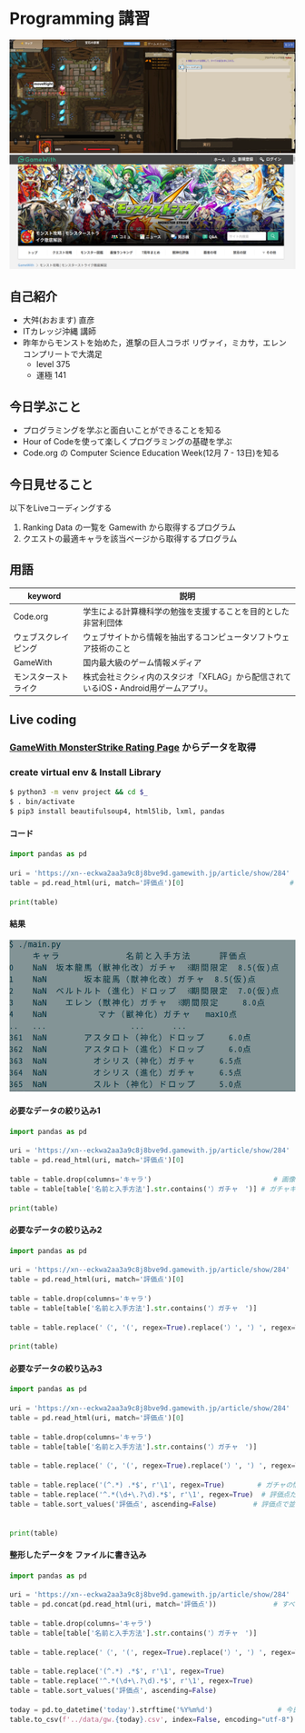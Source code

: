 # Programming 講習

![codecombatlogo](./image/codecombat.png)
![gamewithlogo](./image/gamewithlogo.png)


## 自己紹介

- 大舛(おおます) 直彦
- ITカレッジ沖縄 講師
- 昨年からモンストを始めた，進撃の巨人コラボ リヴァイ，ミカサ，エレン コンプリートで大満足
    - level 375
    - 運極  141

## 今日学ぶこと

- プログラミングを学ぶと面白いことができることを知る
- Hour of Codeを使って楽しくプログラミングの基礎を学ぶ
- Code.org の Computer Science Education Week(12月 7 - 13日)を知る

## 今日見せること

以下をLiveコーディングする

1. Ranking Data の一覧を Gamewith から取得するプログラム
2. クエストの最適キャラを該当ページから取得するプログラム

## 用語

|  keyword             |  説明                                                                                                 |
| ---------------------| ----------------------------------------------------------------------------------------------------- |
| Code.org             | 学生による計算機科学の勉強を支援することを目的とした非営利団体                                        |
| ウェブスクレイピング | ウェブサイトから情報を抽出するコンピュータソフトウェア技術のこと                                      |
| GameWith             | 国内最大級のゲーム情報メディア                                                                        |
| モンスターストライク | 株式会社ミクシィ内のスタジオ「XFLAG」から配信されているiOS・Android用ゲームアプリ。                   |

## Live coding

### [GameWith MonsterStrike Rating Page](https://xn--eckwa2aa3a9c8j8bve9d.gamewith.jp/article/show/284) からデータを取得

### create virtual env & Install Library
```sh
$ python3 -m venv project && cd $_
$ . bin/activate
$ pip3 install beautifulsoup4, html5lib, lxml, pandas 
```
#### コード

```python
import pandas as pd

uri = 'https://xn--eckwa2aa3a9c8j8bve9d.gamewith.jp/article/show/284'
table = pd.read_html(uri, match='評価点')[0]                          # 火の属性だけ

print(table)
```

#### 結果

![g1](./image/g1.png)


#### 必要なデータの絞り込み1


```python
import pandas as pd

uri = 'https://xn--eckwa2aa3a9c8j8bve9d.gamewith.jp/article/show/284'
table = pd.read_html(uri, match='評価点')[0]

table = table.drop(columns='キャラ')                              # 画像はいらない 
table = table[table['名前と入手方法'].str.contains('）ガチャ　')] # ガチャキャラだけ

print(table)
```

#### 必要なデータの絞り込み2


```python
import pandas as pd

uri = 'https://xn--eckwa2aa3a9c8j8bve9d.gamewith.jp/article/show/284'
table = pd.read_html(uri, match='評価点')[0]                                

table = table.drop(columns='キャラ')                              
table = table[table['名前と入手方法'].str.contains('）ガチャ　')]

table = table.replace('（', '(', regex=True).replace('）', ') ', regex=True)   # 正規表現を使って 全角のカッコを半角にする

print(table)
```

#### 必要なデータの絞り込み3


```python
import pandas as pd

uri = 'https://xn--eckwa2aa3a9c8j8bve9d.gamewith.jp/article/show/284'
table = pd.read_html(uri, match='評価点')[0]

table = table.drop(columns='キャラ')                              
table = table[table['名前と入手方法'].str.contains('）ガチャ　')]

table = table.replace('（', '(', regex=True).replace('）', ') ', regex=True) 

table = table.replace('(^.*) .*$', r'\1', regex=True)        # ガチャの情報いらない   // ラプラス（神化）ガチャ -> ラプラス（神化）
table = table.replace('^.*(\d+\.?\d).*$', r'\1', regex=True)  # 評価点だけあればいい   // ※限定,9.5点 -> 9.5
table = table.sort_values('評価点', ascending=False)         # 評価点で並び替え


print(table)
```


#### 整形したデータを ファイルに書き込み 

```python
import pandas as pd

uri = 'https://xn--eckwa2aa3a9c8j8bve9d.gamewith.jp/article/show/284'
table = pd.concat(pd.read_html(uri, match='評価点'))              # すべての属性を取得

table = table.drop(columns='キャラ')                              
table = table[table['名前と入手方法'].str.contains('）ガチャ　')]

table = table.replace('（', '(', regex=True).replace('）', ') ', regex=True) 

table = table.replace('(^.*) .*$', r'\1', regex=True)       
table = table.replace('^.*(\d+\.?\d).*$', r'\1', regex=True) 
table = table.sort_values('評価点', ascending=False)        

today = pd.to_datetime('today').strftime('%Y%m%d')                # 今日の日付
table.to_csv(f'../data/gw.{today}.csv', index=False, encoding="utf-8")  # ファイルに書き込み


```
